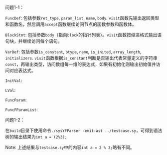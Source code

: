 问题1-1：

`FuncDef`: 包括参数`ret_type`, `param_list`, `name`, `body`. `visit`函数先输出返回类型和函数名，然后调用`accept`函数继续访问节点的函数参数和函数体。

`BlockStmt`: 包括参数`body`（指向`block`的指针列表）。`visit`函数按缩进格式输出语句块，并继续访问每个语句。

`VarDef`: 包括参数`is_constant`, `btype`, `name`, `is_inited`, `array_length`, `initializers`. `visit`函数根据`is_constant`判断是否输出代表常量定义的字符串`const`，再输出类型，访问数组每一维的表达式，如果有初始化则输出初始值并访问对应表达式。

`InitVal`:

`LVal`:

`FuncParam`:

`FuncFParamList`:

问题1-2： 

在`build`目录下使用命令`./sysYFParser -emit-ast ../testcase.sy`，可得到语法树的输出结果为`int a = (2%3);`

Note: 上述结果与`testcase.sy`中的内容`int a = 2 % 3;`略有不同。
